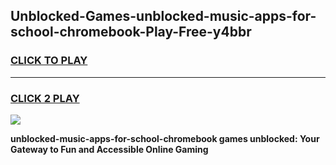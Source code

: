 
## Unblocked-Games-unblocked-music-apps-for-school-chromebook-Play-Free-y4bbr
<h3>
<a href="https://premium76.site?title=unblocked-music-apps-for-school-chromebook&ref=23A">CLICK TO PLAY</a></h3>
<hr>

<h3>
<a href="https://premium76.site?title=unblocked-music-apps-for-school-chromebook&ref=23A">CLICK 2 PLAY</a>
  
</h3>

<a href="https://premium76.site?title=unblocked-music-apps-for-school-chromebook&ref=23A"><img src="https://clearcache.store/games.png"></a>


**unblocked-music-apps-for-school-chromebook games unblocked: Your Gateway to Fun and Accessible Online Gaming**
